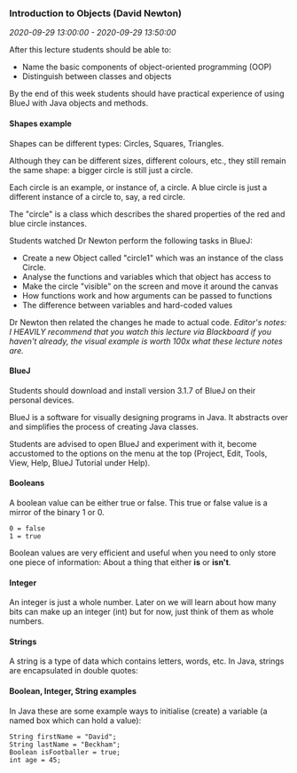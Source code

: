 ### Introduction to Objects (David Newton)

_2020-09-29 13:00:00 - 2020-09-29 13:50:00_

After this lecture students should be able to:

* Name the basic components of object-oriented programming (OOP)
* Distinguish between classes and objects

By the end of this week students should have practical experience of using BlueJ with Java objects and methods.

#### Shapes example

Shapes can be different types: Circles, Squares, Triangles.

Although they can be different sizes, different colours, etc., they still remain the same shape: a bigger circle is still just a circle.

Each circle is an example, or instance of, a circle. A blue circle is just a different instance of a circle to, say, a red circle.

The "circle" is a class which describes the shared properties of the red and blue circle instances.

Students watched Dr Newton perform the following tasks in BlueJ:

* Create a new Object called "circle1" which was an instance of the class Circle.  
* Analyse the functions and variables which that object has access to
* Make the circle "visible" on the screen and move it around the canvas
* How functions work and how arguments can be passed to functions  
* The difference between variables and hard-coded values

Dr Newton then related the changes he made to actual code. _Editor's notes: I HEAVILY recommend that you watch this lecture via Blackboard if you haven't already, the visual example is worth 100x what these lecture notes are._

#### BlueJ

Students should download and install version 3.1.7 of BlueJ on their personal devices.

BlueJ is a software for visually designing programs in Java. It abstracts over and simplifies the process of creating Java classes.

Students are advised to open BlueJ and experiment with it, become accustomed to the options on the menu at the top (Project, Edit, Tools, View, Help, BlueJ Tutorial under Help).

#### Booleans

A boolean value can be either true or false. This true or false value is a mirror of the binary 1 or 0.

```
0 = false
1 = true
```

Boolean values are very efficient and useful when you need to only store one piece of information: About a thing that either **is** or **isn't**.

#### Integer

An integer is just a whole number. Later on we will learn about how many bits can make up an integer (int) but for now, just think of them as whole numbers.

#### Strings

A string is a type of data which contains letters, words, etc. In Java, strings are encapsulated in double quotes:

#### Boolean, Integer, String examples

In Java these are some example ways to initialise (create) a variable (a named box which can hold a value):

```
String firstName = "David";
String lastName = "Beckham";
Boolean isFootballer = true;
int age = 45;
```
